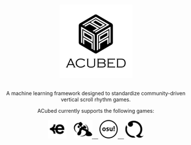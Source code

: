 <!-- PROJECT LOGO -->
<br />
<div align="center">
    <picture>
        <source srcset="assets/logo/acubed/dark-mode/acubed-logo.png"  media="(prefers-color-scheme: dark)">
        <img src="assets/logo/acubed/no-dark-mode/acubed-logo.png" alt="Logo" width="200px" height=auto>
    </picture>
  <br />
  <br />
  <p align="center">
    A machine learning framework designed to standardize community-driven vertical scroll rhythm games.
  </p>

  <p align="center">
    ACubed currently supports the following games:  <br /> <br />
    <a href="https://etternaonline.com/"><picture>
        <source srcset="assets/logo/etterna/dark-mode.svg"  media="(prefers-color-scheme: dark)">
        <img src="assets/logo/etterna/no-dark-mode.svg" alt="Logo" width="50px" height=auto></a>
    </picture>ㅤ</a>
    <a href="https://www.flashflashrevolution.com/"><picture>
        <source srcset="assets/logo/ffr/dark-mode.svg"  media="(prefers-color-scheme: dark)">
        <img src="assets/logo/ffr/no-dark-mode.svg" alt="Logo" width="50px" height=auto>
    </picture>ㅤ</a>
    <a href="https://osu.ppy.sh/"><picture>
        <source srcset="assets/logo/osumania/dark-mode.svg"  media="(prefers-color-scheme: dark)">
        <img src="assets/logo/osumania/no-dark-mode.svg" alt="Logo" width="50px" height=auto>
    </picture>ㅤ</a>
    <a href="https://quavergame.com/"><picture>
        <source srcset="assets/logo/quaver/dark-mode.svg"  media="(prefers-color-scheme: dark)">
        <img src="assets/logo/quaver/no-dark-mode.svg" alt="Logo" width="50px" height=auto>
    </picture></a>
  </p>


</div>
